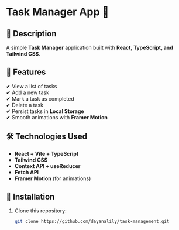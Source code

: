 # Task Manager App 📝

## 🚀 Description
A simple **Task Manager** application built with **React, TypeScript, and Tailwind CSS**.

## 📌 Features
✔ View a list of tasks  
✔ Add a new task  
✔ Mark a task as completed  
✔ Delete a task  
✔ Persist tasks in **Local Storage**  
✔ Smooth animations with **Framer Motion**  

## 🛠 Technologies Used
- **React + Vite + TypeScript**
- **Tailwind CSS**
- **Context API + useReducer**
- **Fetch API**
- **Framer Motion** (for animations)

## 🔧 Installation
1. Clone this repository:
   ```sh
   git clone https://github.com/dayanalily/task-management.git
